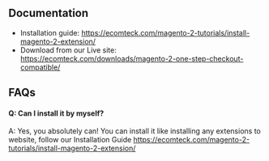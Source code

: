 ## Documentation

- Installation guide: https://ecomteck.com/magento-2-tutorials/install-magento-2-extension/
- Download from our Live site: https://ecomteck.com/downloads/magento-2-one-step-checkout-compatible/

## FAQs

#### Q: Can I install it by myself?
A: Yes, you absolutely can! You can install it like installing any extensions to website, follow our Installation Guide https://ecomteck.com/magento-2-tutorials/install-magento-2-extension/
